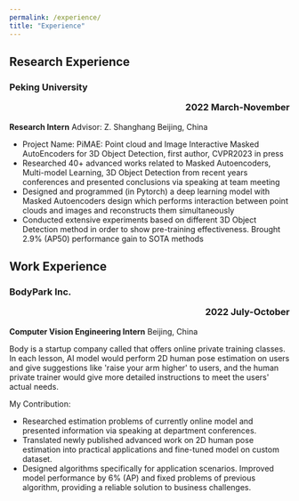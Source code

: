 ```yaml
---
permalink: /experience/
title: "Experience"
---
```


## Research Experience
### Peking University       <p align="right">2022 March-November</p>
<b>Research Intern</b>	Advisor: Z. Shanghang Beijing, China

- Project Name: PiMAE: Point cloud and Image Interactive Masked AutoEncoders for 3D Object Detection, first author, CVPR2023 in press
- Researched 40+ advanced works related to Masked Autoencoders, Multi-model Learning, 3D Object Detection from recent years conferences and presented conclusions via speaking at team meeting
- Designed and programmed (in Pytorch) a deep learning model with Masked Autoencoders design which performs interaction between point clouds and images and reconstructs them simultaneously
- Conducted extensive experiments based on different 3D Object Detection method in order to show pre-training effectiveness. Brought 2.9% (AP50) performance gain to SOTA methods

## Work Experience
### BodyPark Inc.	           <p align="right">2022 July-October</p>
<b>Computer Vision Engineering Intern</b>	Beijing, China

Body is a startup company called that offers online private training classes. In each lesson, AI model would perform 2D human pose estimation on users and give suggestions like 'raise your arm higher' to users, and the human private trainer would give more detailed instructions to meet the users' actual needs.

My Contribution:
- Researched estimation problems of currently online model and presented information via speaking at department conferences.
- Translated newly published advanced work on 2D human pose estimation into practical applications and fine-tuned model on custom dataset. 
- Designed algorithms specifically for application scenarios. Improved model performance by 6% (AP) and fixed problems of previous algorithm, providing a reliable solution to business challenges.

